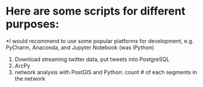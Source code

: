 # Here are some scripts for different purposes:
*I would recommend to use some popular platforms for development, e.g. PyCharm, Anaconda, and Jupyter Notebook (was IPython)

1. Download streaming twitter data, put tweets into PostgreSQL
2. ArcPy
3. network analysis with PostGIS and Python: count # of each segments in the network
